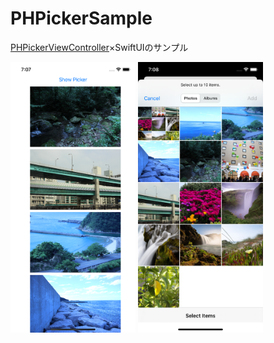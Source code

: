 # PHPickerSample

[PHPickerViewController](https://developer.apple.com/documentation/photokit/phpickerviewcontroller)×SwiftUIのサンプル

<img src="./Resources/1.png" width=200>
<img src="./Resources/2.png" width=200>
